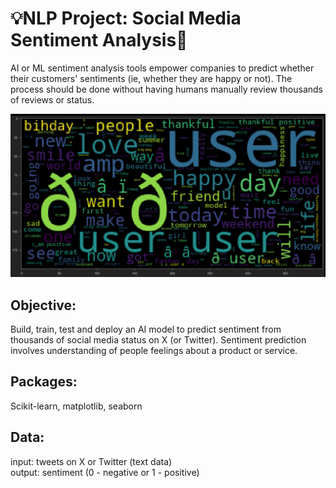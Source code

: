 # 💡NLP Project: Social Media Sentiment Analysis💬
AI or ML sentiment analysis tools empower companies to predict whether their customers' sentiments (ie, whether they are happy or not). 
The process should be done without having humans manually review thousands of reviews or status. 

![](images/worldcloud.png)

## Objective:
Build, train, test and deploy an AI model to predict sentiment from thousands of social media status on X (or Twitter). 
Sentiment prediction involves understanding of people feelings about a product or service. 

## Packages:
Scikit-learn, matplotlib, seaborn

## Data:
input: tweets on X or Twitter (text data) <br>
output: sentiment (0 - negative or 1 - positive)
